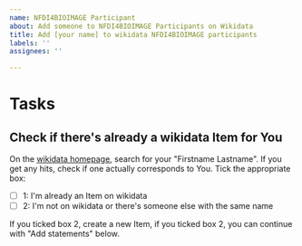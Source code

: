 ```yaml
---
name: NFDI4BIOIMAGE Participant
about: Add someone to NFDI4BIOIMAGE Participants on Wikidata
title: Add [your name] to wikidata NFDI4BIOIMAGE participants
labels: ''
assignees: ''

---
```


# Tasks
## Check if there's already a wikidata Item for You
On the [wikidata homepage](https://www.wikidata.org), search for your "Firstname Lastname". If you get any hits, check if one actually corresponds to You. Tick the appropriate box:
- [ ] 1: I'm already an Item on wikidata
- [ ] 2: I'm not on wikidata or there's someone else with the same name

If you ticked box 2, create a new Item, if you ticked box 2, you can continue with "Add statements" below.
